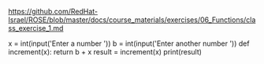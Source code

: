 https://github.com/RedHat-Israel/ROSE/blob/master/docs/course_materials/exercises/06_Functions/class_exercise_1.md

x = int(input('Enter a number '))
b = int(input('Enter another number '))
def increment(x):
    return b + x
result = increment(x)
print(result)
